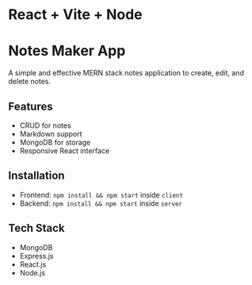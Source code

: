 # React + Vite + Node

# Notes Maker App

A simple and effective MERN stack notes application to create, edit, and delete notes.

## Features

- CRUD for notes
- Markdown support
- MongoDB for storage
- Responsive React interface

## Installation

- Frontend: `npm install && npm start` inside `client`
- Backend: `npm install && npm start` inside `server`

## Tech Stack

- MongoDB
- Express.js
- React.js
- Node.js
